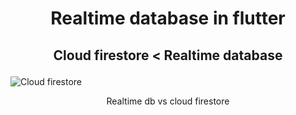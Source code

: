 # <p align="center">Realtime database in flutter</p>
## <p align="center">Cloud firestore < Realtime database</p>
![Cloud firestore](https://iswift.ru/images/1_Ld2cOA4_fiEhejTmQixYkQ.jpeg)
<p align="center">Realtime db vs cloud firestore</p>
